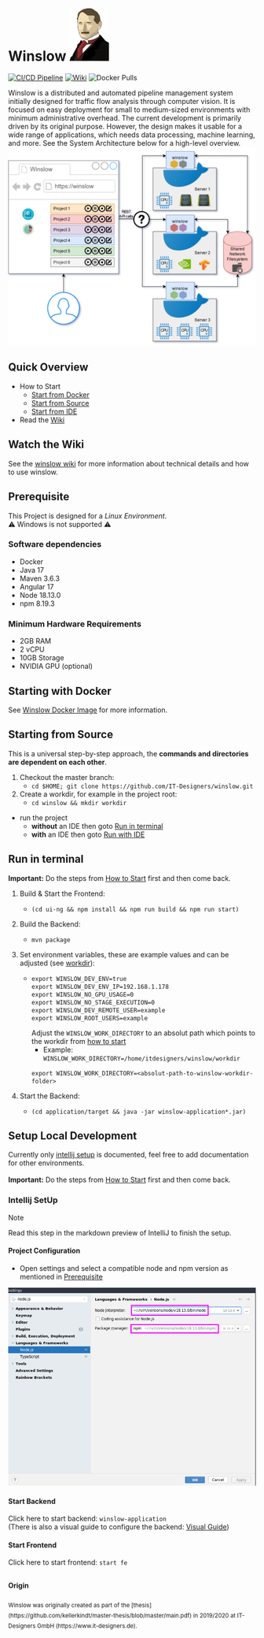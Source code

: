 # Winslow <img src="docs/img/winslow_friendly_flipped.png" alt="winslow log" width="80">

[![CI/CD Pipeline](https://github.com/IT-Designers/winslow/actions/workflows/github-ci.yaml/badge.svg)](https://github.com/IT-Designers/winslow/actions/workflows/github-ci.yaml)
[![Wiki](https://img.shields.io/badge/Wiki-Read%20More-blue)](https://github.com/IT-Designers/winslow/wiki)
![Docker Pulls](https://img.shields.io/docker/pulls/itdesigners1/winslow?logo=docker)

Winslow is a distributed and automated pipeline management system initially designed for traffic flow analysis through computer vision.
It is focused on easy deployment for small to medium-sized environments with minimum administrative overhead.
The current development is primarily driven by its original purpose.
However, the design makes it usable for a wide range of applications, which needs data processing, machine learning, and more.
See the System Architecture below for a high-level overview.
![architecture.png](docs%2Fimg%2Farchitecture.png)

## Quick Overview
* How to Start
    * [Start from Docker](README.md#Starting-with-Docker)
    * [Start from Source](README.md#Starting-from-Source)
    * [Start from IDE](README.md#Setup-Local-Development)
* Read the [Wiki](README.md#Watch-the-Wiki)

## Watch the Wiki
See the [winslow wiki](https://github.com/IT-Designers/winslow/wiki) for more information about technical details and how to use winslow.

## Prerequisite
This Project is designed for a _Linux Environment_. <br>
:warning: Windows is not supported :warning:

### Software dependencies
* Docker
* Java 17
* Maven 3.6.3
* Angular 17
* Node 18.13.0
* npm 8.19.3

### Minimum Hardware Requirements
* 2GB RAM
* 2 vCPU
* 10GB Storage
* NVIDIA GPU (optional)


## Starting with Docker
See [Winslow Docker Image](node/README.md#Winslow-Docker-Image) for more information.
## Starting from Source
This is a universal step-by-step approach, the **commands and directories are dependent on each other**.
1. Checkout the master branch:
    * `cd $HOME; git clone https://github.com/IT-Designers/winslow.git`
1. Create a workdir, for example in the project root:
    * `cd winslow && mkdir workdir`
* run the project 
  * **without** an IDE then goto [Run in terminal](README.md#run-in-terminal)
  * **with** an IDE then goto [Run with IDE](README.md#setup-local-development)
## Run in terminal
**Important:** Do the steps from [How to Start](README.md#how-to-start) first and then come back.
1. Build & Start the Frontend:
   * `(cd ui-ng && npm install && npm run build && npm run start)`
1. Build the Backend:
   * `mvn package`
1. Set environment variables, these are example values and can be adjusted (see [workdir](README.md#required)):

   * 
     ```
     export WINSLOW_DEV_ENV=true
     export WINSLOW_DEV_ENV_IP=192.168.1.178
     export WINSLOW_NO_GPU_USAGE=0
     export WINSLOW_NO_STAGE_EXECUTION=0
     export WINSLOW_DEV_REMOTE_USER=example
     export WINSLOW_ROOT_USERS=example
     ```
     Adjust the `WINSLOW_WORK_DIRECTORY` to an absolut path which points to the workdir from [how to start](README.md#how-to-start) <br>
       - Example: `WINSLOW_WORK_DIRECTORY=/home/itdesigners/winslow/workdir`
     ```
     export WINSLOW_WORK_DIRECTORY=<absolut-path-to-winslow-workdir-folder>
     ```
1. Start the Backend:
     * `(cd application/target && java -jar winslow-application*.jar)`

## Setup Local Development
Currently only [intellij setup](README.md#intellij-setup) is documented, feel free to add documentation for other environments. <br>
<br>
**Important:** Do the steps from [How to Start](README.md#how-to-start) first and then come back.
### Intellij SetUp
> [!NOTE]
> Read this step in the markdown preview of IntelliJ to finish the setup.
#### Project Configuration
* Open settings and select a compatible node and npm version as mentioned in [Prerequisite](README.md#software-dependencies)

![node_npm_version.png](docs/img/node_npm_version.png)

#### Start Backend
Click here to start backend: `winslow-application`
<br>
(There is also a visual guide to configure the backend: [Visual Guide](docs/visual_guide.md#configure-backend))

#### Start Frontend
Click here to start frontend: `start fe`

## 


#### Origin
<sub>
Winslow was originally created as part of the [thesis](https://github.com/kellerkindt/master-thesis/blob/master/main.pdf) in 2019/2020 at IT-Designers GmbH (https://www.it-designers.de).
</sub>
